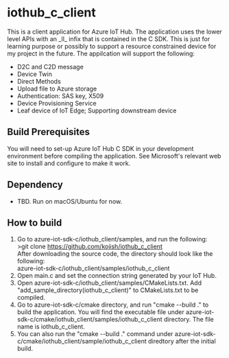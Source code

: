 # iothub_c_client
This is a client application for Azure IoT Hub. The application uses the lower level APIs with an \_ll\_ infix that is contained in the C SDK. This is just for learning purpose or possibly to support a resource constrained device for my project in the future. The appilcation will support the following:
* D2C and C2D message
* Device Twin
* Direct Methods
* Upload file to Azure storage
* Authentication: SAS key, X509
* Device Provisioning Service
* Leaf device of IoT Edge; Supporting downstream device

## Build Prerequisites
You will need to set-up Azure IoT Hub C SDK in your development environment before compiling the application. See Microsoft's relevant web site to install and configure to make it work.

## Dependency
* TBD. Run on macOS/Ubuntu for now.

## How to build
1. Go to azure-iot-sdk-c/iothub_client/samples, and run the following:  
   \>git clone https://github.com/kojish/iothub_c_client  
   After downloading the source code, the directory should look like the following:  
   azure-iot-sdk-c/iothub_client/samples/iothub_c_client
2. Open main.c and set the connection string generated by your IoT Hub.
3. Open azure-iot-sdk-c/iothub_client/samples/CMakeLists.txt. Add "add_sample_directory(iothub_c_client)" to CMakeLists.txt to be compiled.
4. Go to azure-iot-sdk-c/cmake directory, and run "cmake --build ." to build the application. You will find the executable file under azure-iot-sdk-c/cmake/iothub_client/samples/iothub_c_client directory. The file name is iothub_c_client.
5. You can also run the "cmake --build ." command under azure-iot-sdk-c/cmake/iothub_client/sample/iothub_c_client diredtory after the initial build.
